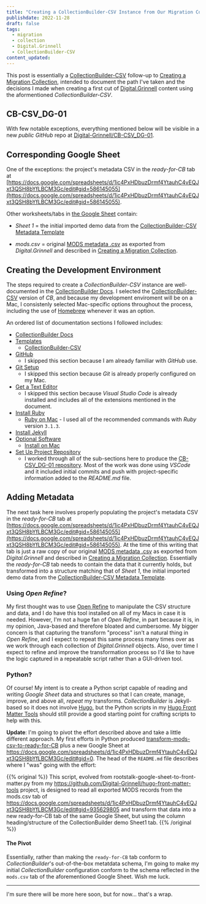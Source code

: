 ```yaml
---
title: "Creating a CollectionBuilder-CSV Instance from Our Migration Collection"
publishdate: 2022-11-28
draft: false
tags:
  - migration
  - collection
  - Digital.Grinnell
  - CollectionBuilder-CSV
content_updated:   
---
```


This post is essentially a [CollectionBuilder-CSV](https://github.com/CollectionBuilder/collectionbuilder-csv) follow-up to [Creating a Migration Collection](/posts/129-creating-a-migration-collection/), intended to document the path I've taken and the decisions I made when creating a first cut of [Digital.Grinnell](https://digital.grinnell.edu) content using the aformentioned _CollectionBuilder-CSV_.  

## CB-CSV_DG-01

With few notable exceptions, everything mentioned below will be visible in a new _public_ _GitHub_ repo at [Digital-Grinnell/CB-CSV_DG-01](https://github.com/Digital-Grinnell/CB-CSV_DG-01).

## Corresponding Google Sheet

One of the exceptions: the project's metadata CSV in the _ready-for-CB_ tab at [https://docs.google.com/spreadsheets/d/1ic4PxHDbuzDrmf4YtauhC4vEQJxt3QSH8bYfLBCM3Gc/edit#gid=586145055](https://docs.google.com/spreadsheets/d/1ic4PxHDbuzDrmf4YtauhC4vEQJxt3QSH8bYfLBCM3Gc/edit#gid=586145055).

Other worksheets/tabs in [the Google Sheet](https://docs.google.com/spreadsheets/d/1ic4PxHDbuzDrmf4YtauhC4vEQJxt3QSH8bYfLBCM3Gc) contain:

  - _Sheet 1_ = the initial imported demo data from the [CollectionBuilder-CSV Metadata Template](https://docs.google.com/spreadsheets/d/1nN_k4JQB4LJraIzns7WcM3OXK-xxGMQhW1shMssflNM/copy?usp=sharing)

  - _mods.csv_ = original [MODS metadata .csv](https://migrationtestcollection.blob.core.windows.net/migration-test-metadata/mods.csv) as exported from _Digital.Grinnell_ and described in [Creating a Migration Collection](/posts/129-creating-a-migration-collection/). 

## Creating the Development Environment

The steps required to create a _CollectionBuilder-CSV_ instance are well-documented in the [CollectionBuilder Docs](https://collectionbuilder.github.io/cb-docs/).  I selected the [CollectionBuilder-CSV](https://github.com/CollectionBuilder/collectionbuilder-csv) version of _CB_, and because my development enviroment will be on a Mac, I consistenly selected Mac-specific options throughout the process, including the use of [Homebrew](https://brew.sh/) whenever it was an option.

An ordered list of documentation sections I followed includes:

  - [CollectionBuilder Docs](https://collectionbuilder.github.io/cb-docs/#collectionbuilder-docs)
  - [Templates](https://collectionbuilder.github.io/cb-docs/#templates)
    - [CollectionBuilder-CSV](https://github.com/CollectionBuilder/collectionbuilder-csv)
  - [GitHub](https://collectionbuilder.github.io/cb-docs/docs/software/github/#github)
    - I skipped this section because I am already familiar with _GitHub_ use.
  - [Git Setup](https://collectionbuilder.github.io/cb-docs/docs/software/git/#git-setup)
    - I skipped this section because _Git_ is already properly configured on my Mac.
  - [Get a Text Editor](https://collectionbuilder.github.io/cb-docs/docs/software/texteditor/#get-a-text-editor) 
    - I skipped this section because _Visual Studio Code_ is already installed and includes all of the extensions mentioned in the document.
  - [Install Ruby](https://collectionbuilder.github.io/cb-docs/docs/software/ruby/#install-ruby)   
    - [Ruby on Mac](https://collectionbuilder.github.io/cb-docs/docs/software/ruby_mac/#ruby-on-mac) - I used all of the recommended commands with _Ruby_ version `3.1.3`.
  - [Install Jekyll](https://collectionbuilder.github.io/cb-docs/docs/software/jekyll/#install-jekyll)    
  - [Optional Software](https://collectionbuilder.github.io/cb-docs/docs/software/optional/#optional-software) 
    - [Install on Mac](https://collectionbuilder.github.io/cb-docs/docs/software/optional/#install-on-mac)
  - [Set Up Project Repository](https://collectionbuilder.github.io/cb-docs/docs/repository/#set-up-project-repository) 
    - I worked through all of the sub-sections here to produce the [CB-CSV_DG-01 repository](https://github.com/Digital-Grinnell/CB-CSV_DG-01).  Most of the work was done using _VSCode_ and it included initial commits and push with project-specific information added to the _README.md_ file.

## Adding Metadata

The next task here involves properly populating the project's metadata CSV in the _ready-for-CB_ tab at [https://docs.google.com/spreadsheets/d/1ic4PxHDbuzDrmf4YtauhC4vEQJxt3QSH8bYfLBCM3Gc/edit#gid=586145055](https://docs.google.com/spreadsheets/d/1ic4PxHDbuzDrmf4YtauhC4vEQJxt3QSH8bYfLBCM3Gc/edit#gid=586145055).  At the time of this writing that tab is just a raw copy of our original [MODS metadata .csv](https://migrationtestcollection.blob.core.windows.net/migration-test-metadata/mods.csv) as exported from _Digital.Grinnell_ and described in [Creating a Migration Collection](/posts/129-creating-a-migration-collection/).  Essentially the _ready-for-CB_ tab needs to contain the data that it currently holds, but transformed into a structure matching that of _Sheet 1_, the initial imported demo data from the [CollectionBuilder-CSV Metadata Template](https://docs.google.com/spreadsheets/d/1nN_k4JQB4LJraIzns7WcM3OXK-xxGMQhW1shMssflNM/copy?usp=sharing).

### Using _Open Refine_?

My first thought was to use [Open Refine](https://openrefine.org/) to manipulate the CSV structure and data, and I do have this tool installed on all of my Macs in case it is needed.  However, I'm not a huge fan of _Open Refine_, in part because it is, in my opinion, Java-based and therefore bloated and cumbersome.  My bigger concern is that capturing the transform "process" isn't a natural thing in _Open Refine_, and I expect to repeat this same process many times over as we work through each collection of _Digital.Grinnell_ objects.  Also, over time I expect to refine and improve the transformation process so I'd like to have the logic captured in a repeatable script rather than a GUI-driven tool.

### Python?

Of course!  My intent is to create a Python script capable of reading and writing _Google Sheet_ data and structures so that I can create, manage, improve, and above all, _repeat_ my transforms.  _CollectionBuilder_ is Jekyll-based so it does not involve [Hugo](https://gohugo.io), but the Python scripts in my [Hugo Front Matter Tools](https://github.com/Digital-Grinnell/hugo-front-matter-tools) should still provide a good starting point for crafting scripts to help with this.  

**Update**: I'm going to pivot the effort described above and take a little different approach.  My first efforts in Python produced [transform-mods-csv-to-ready-for-CB](https://github.com/Digital-Grinnell/transform-mods-csv-to-ready-for-CB) plus a new Google Sheet at https://docs.google.com/spreadsheets/d/1ic4PxHDbuzDrmf4YtauhC4vEQJxt3QSH8bYfLBCM3Gc/edit#gid=0.  The head of the `README.md` file describes where I "was" going with the effort:

{{% original %}}
This script, evolved from rootstalk-google-sheet-to-front-matter.py from my https://github.com/Digital-Grinnell/hugo-front-matter-tools project, is designed to read all exported MODS records from the mods.csv tab of https://docs.google.com/spreadsheets/d/1ic4PxHDbuzDrmf4YtauhC4vEQJxt3QSH8bYfLBCM3Gc/edit#gid=935629805 and transform that data into a new ready-for-CB tab of the same Google Sheet, but using the column heading/structure of the CollectionBuilder demo Sheet1 tab.
{{% /original %}}

#### The Pivot

Essentially, rather than making the `ready-for-CB` tab conform to _CollectionBuilder_'s out-of-the-box metatdata schema, I'm going to make my initial _CollectionBuilder_ configuration conform to the schema reflected in the `mods.csv` tab of the aforementioned Google Sheet.  Wish me luck.

---

I'm sure there will be more here soon, but for now... that's a wrap.
